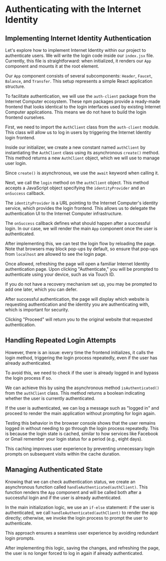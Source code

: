 # Authenticating with the Internet Identity

## Implementing Internet Identity Authentication

Let's explore how to implement Internet Identity within our project to authenticate users. We will write the login code inside our `index.jsx` file. Currently, this file is straightforward: when initialized, it renders our `App` component and mounts it at the root element.

Our `App` component consists of several subcomponents: `Header`, `Faucet`, `Balance`, and `Transfer`. This setup represents a simple React application structure.

To facilitate authentication, we will use the `auth-client` package from the Internet Computer ecosystem. These npm packages provide a ready-made frontend that looks identical to the login interfaces used by existing Internet Computer applications. This means we do not have to build the login frontend ourselves.

First, we need to import the `AuthClient` class from the `auth-client` module. This class will allow us to log in users by triggering the Internet Identity login frontend.

Inside our initializer, we create a new constant named `authClient` by instantiating the `AuthClient` class using its asynchronous `create()` method. This method returns a new `AuthClient` object, which we will use to manage user login.

Since `create()` is asynchronous, we use the `await` keyword when calling it.

Next, we call the `login` method on the `authClient` object. This method accepts a JavaScript object specifying the `identityProvider` and an `onSuccess` callback.

The `identityProvider` is a URL pointing to the Internet Computer's identity service, which provides the login frontend. This allows us to delegate the authentication UI to the Internet Computer infrastructure.

The `onSuccess` callback defines what should happen after a successful login. In our case, we will render the main `App` component once the user is authenticated.

After implementing this, we can test the login flow by reloading the page. Note that browsers may block pop-ups by default, so ensure that pop-ups from `localhost` are allowed to see the login page.

Once allowed, refreshing the page will open a familiar Internet Identity authentication page. Upon clicking "Authenticate," you will be prompted to authenticate using your device, such as via Touch ID.

If you do not have a recovery mechanism set up, you may be prompted to add one later, which you can defer.

After successful authentication, the page will display which website is requesting authentication and the identity you are authenticating with, which is important for security.

Clicking "Proceed" will return you to the original website that requested authentication.

## Handling Repeated Login Attempts

However, there is an issue: every time the frontend initializes, it calls the login method, triggering the login process repeatedly, even if the user has already authenticated.

To avoid this, we need to check if the user is already logged in and bypass the login process if so.

We can achieve this by using the asynchronous method `isAuthenticated()` from the `authClient` class. This method returns a boolean indicating whether the user is currently authenticated.

If the user is authenticated, we can log a message such as "logged in" and proceed to render the main application without prompting for login again.

Testing this behavior in the browser console shows that the user remains logged in without needing to go through the login process repeatedly. This is because the login state is cached, similar to how services like Facebook or Gmail remember your login status for a period (e.g., eight days).

This caching improves user experience by preventing unnecessary login prompts on subsequent visits within the cache duration.

## Managing Authenticated State

Knowing that we can check authentication status, we create an asynchronous function called `handleAuthenticated(authClient)`. This function renders the `App` component and will be called both after a successful login and if the user is already authenticated.

In the main initialization logic, we use an `if-else` statement: if the user is authenticated, we call `handleAuthenticated(authClient)` to render the app directly; otherwise, we invoke the login process to prompt the user to authenticate.

This approach ensures a seamless user experience by avoiding redundant login prompts.

After implementing this logic, saving the changes, and refreshing the page, the user is no longer forced to log in again if already authenticated.
